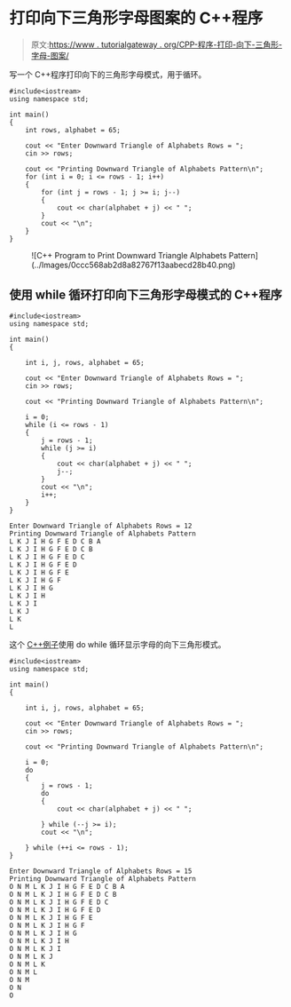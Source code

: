 # 打印向下三角形字母图案的 C++程序

> 原文:[https://www . tutorialgateway . org/CPP-程序-打印-向下-三角形-字母-图案/](https://www.tutorialgateway.org/cpp-program-to-print-downward-triangle-alphabets-pattern/)

写一个 C++程序打印向下的三角形字母模式，用于循环。

```
#include<iostream>
using namespace std;

int main()
{
	int rows, alphabet = 65;

	cout << "Enter Downward Triangle of Alphabets Rows = ";
	cin >> rows;

	cout << "Printing Downward Triangle of Alphabets Pattern\n";
	for (int i = 0; i <= rows - 1; i++)
	{
		for (int j = rows - 1; j >= i; j--)
		{
			cout << char(alphabet + j) << " ";
		}
		cout << "\n";
	}
}
```

<figure class="wp-block-image size-large">![C++ Program to Print Downward Triangle Alphabets Pattern](../Images/0ccc568ab2d8a82767f13aabecd28b40.png)</figure>

## 使用 while 循环打印向下三角形字母模式的 C++程序

```
#include<iostream>
using namespace std;

int main()
{

	int i, j, rows, alphabet = 65;

	cout << "Enter Downward Triangle of Alphabets Rows = ";
	cin >> rows;

	cout << "Printing Downward Triangle of Alphabets Pattern\n";

	i = 0;
	while (i <= rows - 1)
	{
		j = rows - 1;
		while (j >= i)
		{
			cout << char(alphabet + j) << " ";
			j--;
		}
		cout << "\n";
		i++;
	}
}
```

```
Enter Downward Triangle of Alphabets Rows = 12
Printing Downward Triangle of Alphabets Pattern
L K J I H G F E D C B A 
L K J I H G F E D C B 
L K J I H G F E D C 
L K J I H G F E D 
L K J I H G F E 
L K J I H G F 
L K J I H G 
L K J I H 
L K J I 
L K J 
L K 
L 
```

这个 [C++例子](https://www.tutorialgateway.org/cpp-programs/)使用 do while 循环显示字母的向下三角形模式。

```
#include<iostream>
using namespace std;

int main()
{

	int i, j, rows, alphabet = 65;

	cout << "Enter Downward Triangle of Alphabets Rows = ";
	cin >> rows;

	cout << "Printing Downward Triangle of Alphabets Pattern\n";

	i = 0;
	do
	{
		j = rows - 1;
		do
		{
			cout << char(alphabet + j) << " ";

		} while (--j >= i);
		cout << "\n";

	} while (++i <= rows - 1);
}
```

```
Enter Downward Triangle of Alphabets Rows = 15
Printing Downward Triangle of Alphabets Pattern
O N M L K J I H G F E D C B A 
O N M L K J I H G F E D C B 
O N M L K J I H G F E D C 
O N M L K J I H G F E D 
O N M L K J I H G F E 
O N M L K J I H G F 
O N M L K J I H G 
O N M L K J I H 
O N M L K J I 
O N M L K J 
O N M L K 
O N M L 
O N M 
O N 
O 
```